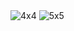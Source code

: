 <img wigth="200px" heigth="200px" src="/4x4.png" alt="4x4"/>
<img wigth="200px" heigth="200px" src="/5x5.png" alt="5x5"/>
